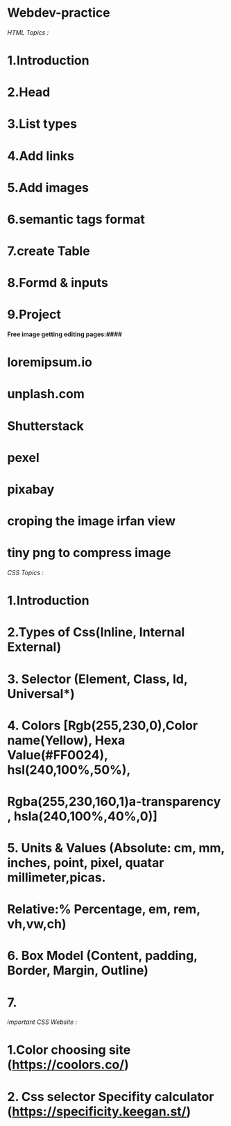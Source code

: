 # Webdev-practice

###### HTML Topics : #######

# 1.Introduction
# 2.Head
# 3.List types
# 4.Add links
# 5.Add images
# 6.semantic tags format
# 7.create Table
# 8.Formd & inputs
# 9.Project

#### Free image getting editing pages:####

# loremipsum.io
# unplash.com
# Shutterstack
# pexel
# pixabay
# croping the image irfan view
# tiny png to compress image

######   CSS Topics :  ########

# 1.Introduction
# 2.Types of Css(Inline, Internal External)
# 3. Selector (Element, Class, Id, Universal*)
# 4. Colors [Rgb(255,230,0),Color name(Yellow), Hexa Value(#FF0024), hsl(240,100%,50%), 
#     Rgba(255,230,160,1)a-transparency , hsla(240,100%,40%,0)]
# 5. Units & Values (Absolute: cm, mm, inches, point, pixel, quatar millimeter,picas. 
#                    Relative:% Percentage, em, rem, vh,vw,ch)
# 6. Box Model (Content, padding, Border, Margin, Outline)
# 7.




######  important CSS Website : ###########

# 1.Color choosing site (https://coolors.co/)
# 2. Css selector Specifity calculator (https://specificity.keegan.st/)